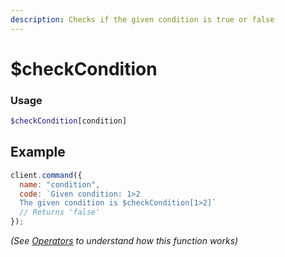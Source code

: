 ```yaml
---
description: Checks if the given condition is true or false
---
```


# $checkCondition

### Usage

```php
$checkCondition[condition]
```

## Example

```javascript
client.command({
  name: "condition",
  code: `Given condition: 1>2
  The given condition is $checkCondition[1>2]`
  // Returns 'false'
});
```

_(See_ [_Operators_](operators.md) _to understand how this function works)_
